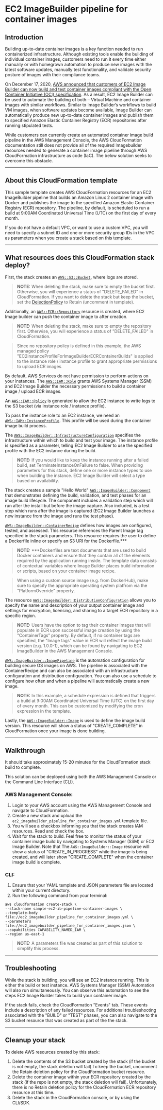 # EC2 ImageBuilder pipeline for container images

## Introduction

Building up-to-date container images is a key function needed to run containerized infrastructure. Although existing tools enable the building of individual container images, customers need to run it every time either manually or with homegrown automation to produce new images with the latest software updates, manually test functionality, and validate security posture of images with their compliance teams.


On December 17, 2020, [AWS announced that customers of EC2 Image Builder can now build and test container images compliant with the Open Container Initiative (OCI) specification](https://aws.amazon.com/about-aws/whats-new/2020/12/ec2-image-builder-supports-container-images/). As a result, EC2 Image Builder can be used to automate the building of both – Virtual Machine and container images with similar workflows. Similar to Image Builder’s workflows to build VM images, when software updates become available, Image Builder can automatically produce new up-to-date container images and publish them to specified Amazon Elastic Container Registry (ECR) repositories after running stipulated tests.


While customers can currently create an automated container image build pipeline in the AWS Management Console, the AWS CloudFormation documentation still does not provide all of the required Imagebuilder resources needed to generate a container image pipeline through AWS CloudFormation infrastructure as code (IaC). The below solution seeks to overcome this obstacle. 
___

## About this CloudFormation template

This sample template creates AWS CloudFormation resources for an EC2 ImageBuilder pipeline that builds an Amazon Linux 2 container image with Docker and publishes the image to the specified Amazon Elastic Container Registry (ECR) repository. The pipeline, by default, is scheduled to run a build at 9:00AM Coordinated Universal Time (UTC) on the first day of every month.


If you do not have a default VPC, or want to use a custom VPC, you will need to specify a subnet ID and one or more security group IDs in the VPC as parameters when you create a stack based on this template.
___

## What resources does this CloudFormation stack deploy?

First, the stack creates an [`AWS::S3::Bucket`](https://docs.aws.amazon.com/AWSCloudFormation/latest/UserGuide/aws-properties-s3-bucket.html), where logs are stored.
> **NOTE:**
> When deleting the stack, make sure to empty the bucket first. Otherwise, you will experience a status of "DELETE_FAILED" in CloudFormation.
> If you want to delete the stack but keep the bucket, set the [DelectionPolicy](https://docs.aws.amazon.com/AWSCloudFormation/latest/UserGuide/aws-attribute-deletionpolicy.html) to Retain (uncomment in template).


Additionally, an [`AWS::ECR::Repository`](https://docs.aws.amazon.com/AWSCloudFormation/latest/UserGuide/aws-resource-ecr-repository.html) resource is created, where EC2 Image builder can push the container image to after creation.
> **NOTE:**
> When deleting the stack, make sure to empty the repository first. Otherwise, you will experience a status of "DELETE_FAILED" in CloudFormation.

> Since no repository policy is defined in this example, the AWS managed policy "EC2InstanceProfileForImageBuilderECRContainerBuilds" is applied to the instance role / instance profile to grant appropriate permissions to upload ECR images.


By default, AWS Services do not have permission to perform actions on your instances. 
The [`AWS::IAM::Role`](https://docs.aws.amazon.com/AWSCloudFormation/latest/UserGuide/aws-resource-iam-role.html) grants AWS Systems Manager (SSM) and EC2 Image Builder the necessary permissions to build a container image / upload ECR images.


An [`AWS::IAM::Policy`](https://docs.aws.amazon.com/AWSCloudFormation/latest/UserGuide/aws-resource-iam-policy.html) is generated to allow the EC2 instance to write logs to the S3 bucket (via instance role / instance profile).


To pass the instance role to an EC2 instance, we need an [`AWS::IAM::InstanceProfile`](https://docs.aws.amazon.com/AWSCloudFormation/latest/UserGuide/aws-resource-iam-instanceprofile.html). This profile will be used during the container image build process.


The [`AWS::ImageBuilder::InfrastructureConfiguration`](https://docs.aws.amazon.com/AWSCloudFormation/latest/UserGuide/aws-resource-imagebuilder-infrastructureconfiguration.html) specifies the infrastructure within which to build and test your image.
The instance profile is specified as a parameter, telling EC2 Image Builder to use the specified profile with the EC2 instance during the build.
> **NOTE:**
> If you would like to keep the instance running after a failed build, set TerminateInstanceOnFailure to false. When providing parameters for this stack, define one or more instance types to use when building the instance.
EC2 Image Builder will select a type based on availability.


The stack creates a sample "Hello World" [`AWS::ImageBuilder::Component`](https://docs.aws.amazon.com/AWSCloudFormation/latest/UserGuide/aws-resource-imagebuilder-component.html) that demonstrates defining the build, validation, and test phases for an image build lifecycle. 
The component includes a validation step which will run after the install but before the image capture. Also included, is a test step which runs after the image is captured (EC2 Image Builder launches a new instance from the image and runs the test phase).


[`AWS::ImageBuilder::ContainerRecipe`](https://docs.aws.amazon.com/AWSCloudFormation/latest/UserGuide/aws-resource-imagebuilder-containerrecipe.html) defines how images are configured, tested, and assessed. This resource references the Parent Image tag specified in the stack parameters.
This resource requires the user to define a Dockerfile inline or specify an S3 URI for the Dockerfile.***
> **NOTE:**
> ***Dockerfiles are text documents that are used to build Docker containers and ensure that they contain all of the elements required by the application running inside. The template data consists of contextual variables where Image Builder places build information or scripts, based on your container image recipe.

> When using a custom source image (e.g. from DockerHub), make sure to specify the appropriate operating system platfrom via the "PlatformOverride" property.


The resource [`AWS::ImageBuilder::DistributionConfiguration`](https://docs.aws.amazon.com/AWSCloudFormation/latest/UserGuide/aws-resource-imagebuilder-distributionconfiguration.html) allows you to specify the name and description of your output container image and settings for encryption, licensing, and sharing to a target ECR repository in a specific region.
> **NOTE:**
> Users have the option to tag their container images that will populate in ECR upon successful image creation by using the "ContainerTags" property. By default, if no container tags are specified, the "Image tags" value in ECR will reflect the image build version (e.g. 1.0.0-1), which can be found by navigating to EC2 ImageBuilder in the AWS Management Console.


[`AWS::ImageBuilder::ImagePipeline`](https://docs.aws.amazon.com/AWSCloudFormation/latest/UserGuide/aws-resource-imagebuilder-imagepipeline.html) is the automation configuration for building secure OS images on AWS. The pipeline is associated with the ContainerRecipe and can also be associated with an infrastructure configuration and distribution configuration. You can also use a schedule to configure how often and when a pipeline will automatically create a new image.
> **NOTE:**
> In this example, a schedule expression is defined that triggers a build at 9:00AM Coordinated Universal Time (UTC) on the first day of every month. This can be customized by modifying the cron expression in the template.


Lastly, the [`AWS::ImageBuilder::Image`](https://docs.aws.amazon.com/AWSCloudFormation/latest/UserGuide/aws-resource-imagebuilder-image.html) is used to define the image build version. This resource will show a status of "CREATE_COMPLETE" in CloudFormation once your image is done building.
___

## Walkthrough

It should take approximately 15-20 minutes for the CloudFormation stack build to complete.

This solution can be deployed using both the AWS Management Console or the Command Line Interface (CLI). 


### AWS Management Console:
1. Login to your AWS account using the AWS Management Console and navigate to CloudFormation.
2. Create a new stack and upload the `ec2_imagebuilder_pipeline_for_container_images.yml` template file.
3. You will see a checkbox informing you that the stack creates IAM resources. Read and check the box.
4. Wait for the stack to build. Feel free to monitor the status of your container image build by navigating to Systems Manager (SSM) or EC2 Image Builder. Note that The `AWS::ImageBuilder::Image` resource will show a status of "CREATE_IN_PROGRESS" while the image is being created, and will later show "CREATE_COMPLETE" when the container image build is complete.

### CLI:
1. Ensure that your YAML template and JSON parameters file are located within your current directory.
2. Run the following command from your terminal:
```
aws cloudformation create-stack \
--stack-name sample-ec2-ib-pipeline-container-images \
--template-body file://ec2_imagebuilder_pipeline_for_container_images.yml \
--parameters file://ec2_imagebuilder_pipeline_for_container_images.json \
--capabilities CAPABILITY_NAMED_IAM \
--region us-east-1
```
> **NOTE:**
> A parameters file was created as part of this solution to simplify this process.
___

## Troubleshooting

While the stack is building, you will see an EC2 instance running. This is either the build or test instance. AWS Systems Manager (SSM) Automation will also run simultaneously. You can observe this automation to see the steps EC2 Image Builder takes to build your container image.


If the stack fails, check the CloudFormation "Events" tab. These events include a description of any failed resources. For additional troubleshooting associated with the "BUILD" or "TEST" phases, you can also navigate to the S3 bucket resource that was created as part of the the stack.
___

## Cleanup your stack

To delete AWS resources created by this stack:

1. Delete the contents of the S3 bucket created by the stack (if the bucket is not empty, the stack deletion will fail).To keep the bucket, uncomment the Retain deletion policy for the CloudFormation bucket resource.
2. Delete the container image within your ECR repository created by the stack (if the repo is not empty, the stack deletion will fail). Unfortunately, there is no Retain deletion policy for the CloudFormation ECR repository resource at this time.
3. Delete the stack in the CloudFormation console, or by using the CLI/SDK.


